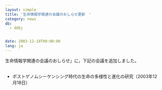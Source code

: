 ```yaml
---
layout: simple
title: '生命情報学関連の会議のおしらせ更新　'
category: news
db:
  - ddbj


date: 2003-12-18T00:00:00
lang: ja
---
```


生命情報学関連の会議のおしらせ」に，下記の会議を追加しました。<br>

<ul><br>
    <li>ポストゲノムシーケンシング時代の生命の多様性と進化の研究（2003年12月18日）</li><br>
</ul>
